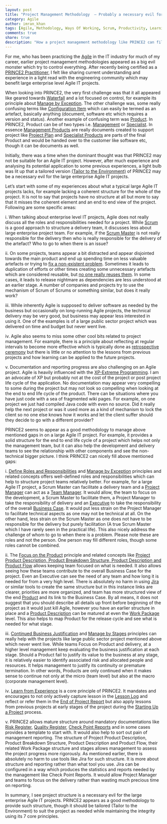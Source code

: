 ```yaml
---
layout: post
title: "Project Management Methodology  – Probably a necessary evil for large Agile IT Projects"
category: Agile
author: imran_khan
tags: [Agile, Methodology, Ways Of Working, Scrum, Productivity, Learning]
comments: true
share: true
description: "How a project management methodology like PRINCE2 can fill gaps on a large enterprise level Agile IT project."
---
```


For me, who has been practicing the [Agile](https://www.agilealliance.org/agile101/) in the IT industry for much of my career, earlier project management methodologies appeared as a big evil monster which try to control everything. After recently being certified as a [PRINCE2 Practitioner](https://www.qa.com/training-courses/project-and-programme-management-training/prince2-training/prince2-foundation-and-practitioner-inc-exams), I felt like sharing current understanding and experience in a light read with the engineering community which may benefit large enterprise level Agile IT projects.

When looking into PRINCE2, the very first challenge was that it all appeared like geared towards [Waterfall](https://www.lucidchart.com/blog/waterfall-project-management-methodology) and a lot focused on control, for example its principle about [Manage by Exception](http://prince2.wiki/Manage_by_exception). The other challenge was, some really confusing terms like [Configuration Item](http://prince2.wiki/Configuration_Item_Record_Template) which can easily be termed as an artefact, basically anything (document, software etc which requires a version and status). Another example of confusing term was [Product](http://prince2.wiki/Management_products). In PRINCE2, Product can be of two types i.e. [Management](http://prince2.wiki/Management_products) or [Specialist](http://prince2.wiki/Management_products). In essence [Management Products](http://prince2.wiki/Management_products) are really documents created to support project like [Project Plan](https://www.prince2.com/uk/how-plan-project) and [Specialist Products](http://prince2.wiki/Management_products) are parts of the final Product and would be handed over to the customer like software etc, though it can be documents as well.

Initially, there was a time when the dominant thought was that PRINCE2 may not be suitable for an Agile IT project. However, after much experience and analysing its potential application to some previous experiences, a light bulb was lit up that a tailored version [(Tailor to the Environment)](http://prince2.wiki/Tailor_to_suit_the_project_environment) of PRINCE2 may be a necessary evil for the large enterprise Agile IT projects.

Let’s start with some of my experiences about what a typical large Agile IT projects lacks, for example lacking a coherent structure for the whole of the project. It is not to say that projects have no structure at all but more to say that it misses the coherent element and an end to end view of the project. Following are some specific areas:

i.	When talking about enterprise level IT projects, Agile does not really discuss all the roles and responsibilities needed for a project. While [Scrum](https://www.scrum.org/resources/what-is-scrum) is a good approach to structure a delivery team, it discusses less about large enterprise project team. For example, if the [Scrum Master](https://www.scrum.org/resources/what-is-a-scrum-master) is not really responsible for the delivery then who is really responsible for the delivery of the artefact? Who to go to when there is an issue?

ii.	On some projects, teams appear a bit distracted and appear disjointed towards the main product and end up spending time on less valuable artefacts or trying to [fix a non-existent problem](http://community.uservoice.com/blog/why-products-fail/). Sometimes it leads to duplication of efforts or other times creating some unnecessary artefacts which are considered reusable, but [no one really reuses them](http://udidahan.com/2009/06/07/the-fallacy-of-reuse/). In some cases, it leads to release nightmare as dependencies are less understood at an earlier stage. A number of companies and projects try to use the mechanism of Scrum of Scrums or something similar, but does it really work?

iii.	While inherently Agile is supposed to deliver software as needed by the business but occasionally on long-running Agile projects, the technical delivery may be very good, but business may appear less interested in using it. One of the examples is of a large public sector project which was delivered on time and budget but never went live.

iv.	Agile also seems to miss some other cool bits related to project management. For example, there is a principle about reflecting at regular intervals to become more effective which is typically done as [retrospective ceremony](https://www.atlassian.com/agile/scrum/ceremonies) but there is little or no attention to the lessons from previous projects and how learning can be applied to the future projects.

v.	Documentation and reporting progress are also challenging on an Agile project. Agile is heavily influenced with the [XP-Extreme Programming](http://www.extremeprogramming.org/). I am an advocate of XP but probably not at the cost of the project or post project life cycle of the application. No documentation may appear very compelling to some during the project but may not look so compelling when looking at the end to end life cycle of the product. There can be situations where you have just code with a sea of fragmented wiki pages. For example, on one project we just had compiled Java code with even no source. Did it really help the next project or was it used more as a kind of mechanism to lock the client so no one else knows how it works and let the client suffer should they decide to go with a different provider?

PRINCE2 seems to appear as a good methodology to manage above mentioned gaps in on a large Agile IT project. For example, it provides a solid structure for the end to end life cycle of a project which helps not only the management team, but it can also help the development and delivery teams to see the relationship with other components and see the non-technical bigger picture. I think PRINCE2 can nicely fill above mentioned gaps:

i.	[Define Roles and Responsibilities](http://prince2.wiki/Roles_and_responsibilities) and [Manage by Exception](http://prince2.wiki/Manage_by_exception) principles and related concepts offers well-defined roles and responsibilities which can help to structure project teams relatively better. For example, for a large Agile IT project, a Scrum Master can facilitate a delivery team and a [Project Manager](http://prince2.wiki/Roles_and_responsibilities) can act as a [Team Manager](http://prince2.wiki/Roles_and_responsibilities). It would allow, the team to focus on the development, a Scrum Master to facilitate them, a Project Manager to take the responsibility of delivery and an [Executive](http://prince2.wiki/Roles_and_responsibilities) to take the responsibility of the overall [Business Case](http://prince2.wiki/Business_Case). It would put less strain on the Project Manager to facilitate technical aspects as one may not be technical at all. On the other hand, less strain on the Scrum Master as one does not have to be responsible for the delivery but purely facilitation (A true Scrum Master which I have rarely seen in the practical life).
This also nicely address the challenge of whom to go to when there is a problem. Please note these are roles and not the person. One person may fill different roles, though some roles cannot be combined.

ii.	 The [Focus on the Product](http://prince2.wiki/Focus_on_products) principle and related concepts like [Project Product Description, Product Breakdown Structure, Product Description and Product Flow](https://www.prince2.com/uk/blog/product-description-differences) allows keeping team focused on what is needed. It also allows seeing how these teams contribute to the overall Business Case for the project. Even an Executive can see the need of any team and how long it is needed for from a very high level. There is absolutely no harm in using [Jira](https://www.atlassian.com/software/jira) or similar tools to create the same structure but in this instance links are clearer, priorities are more organized, and team has more structured view of the end [Product](https://www.prince2.com/uk/blog/the-7-principles-themes-and-processes-of-prince2) and its link to the Business Case. By all means, it does not suggest that you should describe all details up front before beginning of the project as it would just kill Agile, however you have an earlier structure in place and a [Product Description](https://www.prince2.com/uk/blog/product-description-differences) can be matured at even the [Work Package](http://prince2.wiki/Work_Package) level.
This also helps to map Product for the release cycle and see what is needed for what stage.

iii.	[Continued Business Justification](http://prince2.wiki/Continued_business_justification) and [Manage by Stages](https://www.prince2.com/uk/blog/the-7-principles-themes-and-processes-of-prince2) principles can really help with the projects like large public sector project mentioned above which never went live. While teams Focus on Product and delivery, at a higher level management keep evaluating the business justification at each stage. Should a Product fail to justify its value to the business at any stage, it is relatively easier to identify associated risk and allocated people and resources. It helps management to justify its continuity or premature termination. In other words, Products are only continued when it makes sense to continue not only at the micro (team level) but also at the macro (corporate management level).

iv.	[Learn from Experience](http://prince2.wiki/Learn_from_experience) is a core principle of PRINCE2. It mandates and encourages to not only actively capture lesson in the [Lesson Log](http://prince2.wiki/Lessons_Log_Template) and reflect or refer them in the [End of Project Report](http://prince2.wiki/End_Project_Report_Template) but also apply lessons from previous projects at early stages of the project during the [Starting Up a Project](http://prince2.wiki/Starting_Up_a_Project) process.

v.	PRINCE2 allows mature structure around mandatory documentations like [Risk Register](http://prince2.wiki/Risk_Register_Template), [Quality Register](http://prince2.wiki/Quality_Register_Template), [Check Point Reports](http://prince2.wiki/Checkpoint_Report_Template) and in some cases provides a template to start with. It would also help to sort out pain of management reporting. The structure of Project Product Description, Product Breakdown Structure, Product Description and Product Flow, their related Work Package structure and stages allows management to assess the project progress more rigorously. As mentioned earlier, there is absolutely no harm to use tools like Jira for such structure. It is more about structure and reporting rather than what tool you use. Jira can be configured in a way which produces the statistics and reports needed by the management like Check Point Reports. It would allow Project Manager and teams to focus on the delivery rather than wasting much precious time on reporting.

In summary, I see project structure is a necessary evil for the large enterprise Agile IT projects. PRINCE2 appears as a good methodology to provide such structure, though it should be tailored (Tailor to the Environment) to suit the project as needed while maintaining the integrity using its 7 core principles.
